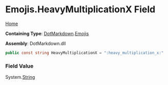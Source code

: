 # Emojis\.HeavyMultiplicationX Field

[Home](../../../README.md)

**Containing Type**: [DotMarkdown](../../README.md)\.[Emojis](../README.md)

**Assembly**: DotMarkdown\.dll

```csharp
public const string HeavyMultiplicationX = ":heavy_multiplication_x:"
```

### Field Value

System\.[String](https://docs.microsoft.com/en-us/dotnet/api/system.string)